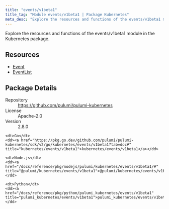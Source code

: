 ```yaml
---
title: "events/v1beta1"
title_tag: "Module events/v1beta1 | Package Kubernetes"
meta_desc: "Explore the resources and functions of the events/v1beta1 module in the Kubernetes package."
---
```


<!-- WARNING: this file was generated by Pulumi Docs Generator. -->
<!-- Do not edit by hand unless you're certain you know what you are doing! -->

Explore the resources and functions of the events/v1beta1 module in the Kubernetes package.

<h2 id="resources">Resources</h2>
<ul class="api">
    <li><a href="event" title="Event"><span class="symbol resource"></span>Event</a></li>
    <li><a href="eventlist" title="EventList"><span class="symbol resource"></span>EventList</a></li>
</ul>

<h2 id="package-details">Package Details</h2>
<dl class="package-details">
	<dt>Repository</dt>
	<dd><a href="https://github.com/pulumi/pulumi-kubernetes">https://github.com/pulumi/pulumi-kubernetes</a></dd>
	<dt>License</dt>
	<dd>Apache-2.0</dd>
	<dt>Version</dt>
	<dd>2.8.0</dd>
</dl>



<dl class="tabular">

    <dt>Go</dt>
    <dd><a href="https://pkg.go.dev/github.com/pulumi/pulumi-kubernetes/sdk/v2/go/kubernetes/events/v1beta1?tab=doc#" title="kubernetes/events/v1beta1">kubernetes/events/v1beta1</a></dd>

    <dt>Node.js</dt>
    <dd><a href="/docs/reference/pkg/nodejs/pulumi/kubernetes/events/v1beta1/#" title="@pulumi/kubernetes/events/v1beta1">@pulumi/kubernetes/events/v1beta1</a></dd>

    <dt>Python</dt>
    <dd><a href="/docs/reference/pkg/python/pulumi_kubernetes/events/v1beta1" title="pulumi_kubernetes/events/v1beta1">pulumi_kubernetes/events/v1beta1</a></dd>

</dl>

